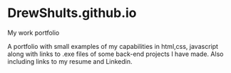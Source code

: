 # DrewShults.github.io
My work portfolio

A portfolio with small examples of my capabilities in html,css, javascript along with links to .exe files of some back-end projects I have made. Also including links to my resume and Linkedin. 
